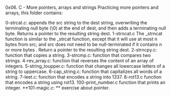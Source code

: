 0x06. C - More pointers, arrays and strings
Practicing more pointers and arrays, this folder contains:

0-strcat.c: appends the src string to the dest string, overwriting the terminating null byte (\0) at the end of dest, and then adds a terminating null byte. Returns a pointer to the resulting string dest.
1-strncat.c The _strncat function is similar to the _strcat function, except that it will use at most n bytes from src; and src does not need to be null-terminated if it contains n or more bytes . Return a pointer to the resulting string dest.
2-strncpy.c: function that copies a string.
3-strcmp.c: function that compares two strings.
4-rev_array.c: function that reverses the content of an array of integers.
5-string_toupper.c: function that changes all lowercase letters of a string to uppercase.
6-cap_string.c: function that capitalizes all words of a string.
7-leet.c: function that encodes a string into 1337.
8-rot13.c function that encodes a string using rot13.
100-print_number.c function that prints an integer.
**101-magic.c: ** exercise about pointer.
